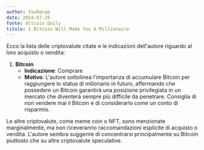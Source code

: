 ```yaml
---
author: YouRecap
date: 2024-07-26
fonte: Altcoin Daily
titolo: 1 Bitcoin Will Make You A Millionaire
---
```


Ecco la lista delle criptovalute citate e le indicazioni dell'autore riguardo al loro acquisto o vendita:

1. **Bitcoin**
   - **Indicazione**: Comprare
   - **Motivo**: L'autore sottolinea l'importanza di accumulare Bitcoin per raggiungere lo status di milionario in futuro, affermando che possedere un Bitcoin garantirà una posizione privilegiata in un mercato che diventerà sempre più difficile da penetrare. Consiglia di non vendere mai il Bitcoin e di considerarlo come un conto di risparmio.

Le altre criptovalute, come meme coin o NFT, sono menzionate marginalmente, ma non riceveranno raccomandazioni esplicite di acquisto o vendita. L'autore sembra suggerire di concentrarsi principalmente su Bitcoin piuttosto che su altre criptovalute speculative.
